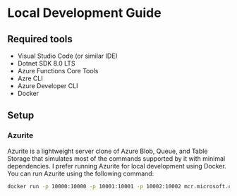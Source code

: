 # Local Development Guide

## Required tools
- Visual Studio Code (or similar IDE)
- Dotnet SDK 8.0 LTS
- Azure Functions Core Tools
- Azre CLI
- Azure Developer CLI
- Docker

## Setup
### Azurite
Azurite is a lightweight server clone of Azure Blob, Queue, and Table Storage that simulates most of the commands supported by it with minimal dependencies.
I prefer running Azurite for local development using Docker. You can run Azurite using the following command:

```bash
docker run -p 10000:10000 -p 10001:10001 -p 10002:10002 mcr.microsoft.com/azure-storage/azurite
```
